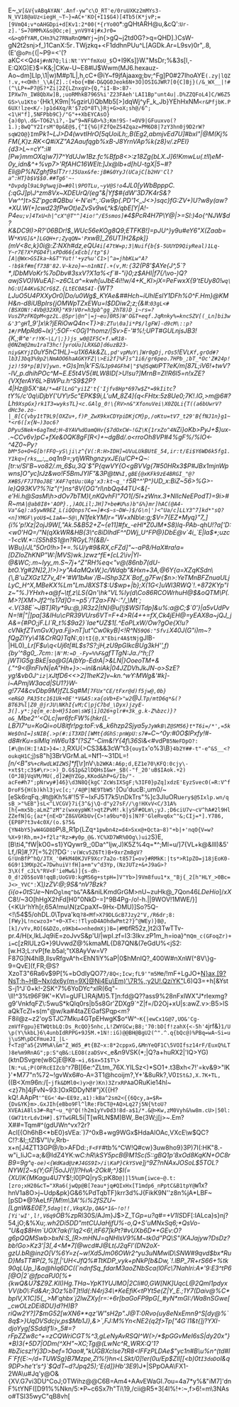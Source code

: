 E~_v`[&V{vABqAYAN'.Anf-yw^c\O_RT'e/0ruUXKz2mMYs3-N_VV18@aUz<iegH_~T~}=AC+'KO{+I1$G4)[4Tb5(K*jvP;=[9VmQ4;v*oAHGDpi+d[Kv1:2*00(*{rYo0O`*:gQHtARH@u,&cQ':`Ur-z].'S=70MM%X&s@Oc;e|_ynV9Y4j#xJr0=<&>q0fYAM,CHn3%27RNaRnQMWYj`~jn{>gQ~j2td0G?>q=QHD].)CsW-gN2t2snj>f_)1CanX:5r`.`TWjzkq+<F1ddhnPUu^L[AGDk.Ar=L9sv)0r",.8,(E'@`oPn{`(|~P9=<'(?aKC<<Q`d4j#nN7Q;li:Nt'YY^fmXoU_$`O+I9Ks]}W."MsDr;%&3s[I,-E:QXG)E}$=K&;|CKw-U~E8#lJ$Wwm(MJ6.hexauz-Ao~dm]LIp,\1|w)M#p1L|,h,cC+@iY~f9jfAjaaxg;bv;^Fg]P0#27IhoAYE`(.zy|lQZ!.v,+<OHh!_\\A{Z].:(+bo{+BW-D&QG0Jeok6N+3O]OSIGJWR7[0{C]Bj}(/&_WX__|!#(^\LP+=P7@S?*Zi|2Z{LZnxgV>{Q,^iI-B>:B7-IPXw7n_IW8QbXw]B,;uoRMhkB796S%i'Z23FAeh'LAI1Bp"unt4u|.D%ZZQFoL4]C/W6Z5GS>\u1Kto'`{Hk1,K9m|%gzirU)QbMb5[>]dqWj^yF_k_Jb}YEhHxNM`<r&PfjbK.P6UX!lze<K/-)p1d4Xq/R'$7zO*8T\}Rj+G>oX;sh@/6^;<1\H"f],5NFPbb9C}/"G"++XbEYCAsO}{a)0p\.d&~TO62\i?,-1w"9=NF&0>%3;Km!9S-!=0V9|GFuuxvo(?1.);8wQ^Y2IrsM"0p&E@$,{^I{%G|FZfQeZS4Zqaz=PM6D8|7zY3hn0j9D2rW?sqW2O@}I`mP*k1~LJ>D4(wvtIHrO[5qUoiLh;,B(Eg2,abmjvEd7U]#bxI"|@M(Kj%FM(,K)z.RK<Q#iXZ"A2Aaufqgb%xB-J8YrnVAp%k{z8}v/.zPEI}{d3>L~=cY":i#[Pw}mmOXq)w7)7^YdUJw1Bz.fc%Bfp8<>:z18Zg{bLX.J]6!KmwLu$(.$t!l*)_eM-0y_idn&^+%vp7>'RfAHC16WEIt:]Jx@lb+d[hU-tgX|5~#?Eli@P%NZghf9slT`7r!J5Uax&fe:jB#&0YyJ(UCajC[b2HV'Cl?a^:HT}b$V$$0.##Tg6'~-*Dvpdgl9aL9g%wqjb=#0l\9POTLu,~yV@S!o`4JL0[yWbBpppC.{:qGJ]p\J^zm8Vx~XDEUrQ/(eg"&|Yf$#{dW'3D7K4rS&?Vw^^)t>SZ'pgc#QBbu`<-N'ei*:,:Gw9p{.PD'1<_J<>}sqc}fG:ZV+)U?w8y(aw?*XU.W(+]cwd23fPwOt)eZvSv9wL^k$/qbE[Y\|A!-P4`eu;v]4TxU<h|^cX"@T"^]4io!^/E5smos]#`4$PcR4H7P\Y@|*>=Sl:)4o{^NJW$d?K&DC9I)>R?'06BDr!$_WUc56eKOg8Q9;ETFKB!]=pJU^}y9u#eY6"*X(Zaab=W`*KVG]&*]LGQH+r;ZyqQN='P`xwB]_Z6UT)H2&pk]}(mV<8c,k}0i@:Z:NXh#dz,eQU`4i[47tW=p;3|Nuif{b{$-5UUYD9QiyReal)1Lq-Y~r7E?X*PGD4f\xPDd66{xEcb[/tp"$)[A|@Wx>GSIka~k&T"Yut!'+yz%u'C1>|^a=jhbKLw"A?-!b$kf#m{f73B'82.V~kzo}=~n1nNI[.+(v,M:{`32(P8'$AYe{J^,5`?*,IDbMVoKr%7oDbv#3sxV?X1a%<f`#-"i}0;z$AHI|f7{/\vo-)Q?awjSVO)WuEA]:~z6CLa^=kwh[uJbE4i!!w/4+K_Kl>jX=PeFwxX{9'tEUy80!`wq\hG:U[A4Kv&3CrG$Z.{LtEC0AS4I-`{WT?LJuO5U4PXXyOr0|Do/u0Wg$_KYAe&##Hch~iUhIEslY1DFh%0^F.Hm}@KMH&n-d8iUBpIrs{jOMWpTZxEWu=I$D*Diw*2;z;{&#:`03gL<#(BSXON!:4Vb@32XR}"K9!V0r=h3pb^gg_2hT8)D_i~rs=?VusZPzFKQpM<gz2L.@5pr|@n^|=j~eu]0R5)W'O&T+eqf.JqRnky%=kncSZV[(_Ln]bi3w&'3^gH`1_9']x\k?jERiOwQ4n<T}>`B:ZTu\0a]i*P$/lgFW]-d9cM\::p?1#/P`MpRd6~lx}';5OF-<0Gj1^homz/|Sv>E-'#%*!;UPT#GU*LnjsJB3!{K,;#^e`'r!YK~\L/|;})js_w0@IF5C+f.wR18-@0NZm@2mu1raT3hc!]yroUu]LRX&D]d6uzB23-niy&KYjI`0uY5hC1HL}~u1X6Ak&Z`L,pd'vpMuY\]Wr0gDj,rOs5`!EV`LKf,grOd#?lb3]3bq3%9p2\NmAOO6haAGKYFZ|\>Ei2f]%F]s^1i6/gr6peo.7HPb_;bT_*Oc'Z#24p!jz)!59*p[B]V]ywn.`+G)s]m|k'FS/`&Jp94GFh4|"$%@5qWU`PT?eK/m[87L;iV6!+twV?-IV_p.dhihP*Oc^M~*E.E5t4V5{#LW8ID[>U!su?]MrnB=Zl!R6l5=n!xZE?{VXferAY6L>BWPu.h^S9$2P?4|Hz@5X`"BA/*=4FlLnG^yi1Z't{'Ijfv8Hp*697w$Z*=9kIitc`?tY%/c'0q\iDjbY('UY\r5c"EPK$9i,L'uM_8Z4]{q<FHt*x:5z8Ue0;7K!.IG,>m@6#?Lh`9XspGx}rk1T3=wyksTL}<c.GAlg_0!\{RV>n&"XfonuVei\X0ZQLi{T((a6bUwrV?dHc3e.zo-|_8[C{vby1tT9L9[OXZu+,f)P_ZwX9kxCDYpiDKjCM}p,/oKtu=tV7_t29'B{fNJ1n}g1~*<r6([x{N~)3oc6?DPyu5Nek+6agTmd;H~8YAV%dOamQHv{$7dOxCW~!GZ\K{1rxZo^4N`Zi}oKb>PyJ+$)ux-.~CCv6v}pC+fXe&0QK8gF[R<)+~<K>dgBd/.o<rroOh8VP#4\%gF%/%lO<-^4Z0~Py`?bM*5o+O+G[b!FFQ~yS\ji\z^{V(:R:H>IDH]=UVuLUkBUtE_54,ir:t/Ei$Y6WD6k5fg1.Y1kq>{rks`__:,_oq1n9=;ytjWRhgnzyxJE(u/CP+Q~:[tr:v/SI'B~vo82/.m_6$u,3Q`$"P{*qwVY{O<gBVVg{7#50HRx3$P#JBx1mjnWpwns]O"yc]rJz&wo!F5BmJYIF"&3P@t`N%I,gBE{@xKFk9zE4BRGI_"@?X#B5/F7JT0oJ8E'X4F?qtUu:UAg'x3:kt~q_'f`5R^^'P^}UD_x:BiZ~56>%G>-le}Q93KV?%?iz"(^}ns^8V{OG"rl\nbQq44TU<&[-e'Hi.h@SasM\h>dOv7*bTM}I,nKQvhFl"7O1*[/5l+zWnx._3*NlIcNeEPodT)=9i>#R\~m`A|@ab8I8+'AOP}.,)AOLil;JH]7+be#U%s)b"&%}mr]hAC(@A4-Va"&q):a5ywN9EZ_L(iQQnps?C==]#<$~s~DW~)$/G\n|')<^Ua/c]LLY3^7]kd*"sQ?<n]YMGF\yoU$=L1aA=~5@\`,N1$fek$YM)r="W+xNb\e:g;$V=7{EZ*Myq}"7_]{i%'p!Xz|2ojJ9W[,"Ak.5&B52+Z~{e11]#fx_-eHl*Z0JM*S8)lq-PAb-qhU!?a['D:<w0'HQ=/"N(qXkWR&HB{3\^c8iDlhdF^^DWj_U^FP@}DbE@v`4i_`E|la$*;uzc-1<cW.*::(S5h8S1@n?RGyL?!{&B/-WBu}/JL"5Or0!h>1+=.%U/y#9&RX,cFZd]"~-aP8/HaX#ra!a=[DZloZhKNP"W:|MVS)wk.)zwz^fE*[cL2\iv|Yl-@&WC;.m~Iyy_m.S~7j+^Z"RH%eq<"v@(86nb7(dU-btO.Yg#2N]2,}!>)>y"A4aMQxW,)c/Wdqb"&Hxn+3A,@6Y{a=XZqKSdn\{\,B'uZXGz1Z7v_4!+'#W1bAw`/B~lShp3ZX`Bof_g7Fw{$n>:YeTMnBFZnuaULjLyC_H^X,MBeKX%Lm"LmJ8XST$:U$wp+|b};X(1G<]uWl3RWQ`!.+872KYp"Iz~"%.)YHxh+a@f~\tf,z\LS{Qn'\hk"VL%Iy(d\Co86RCOWrhuH@$&oQTM\P(.M>?[XM>Jf2^!s17d]O=~p5`/T2a>FN-:"/_\Mt`;<.V(38E`~JBT]R\y*9u:@,}R3z2|tN}@u[!j$WSITdp]&u%:a@C;$`0'}|a5vUdPvN=!#|"|]pa[3&IHu\cPR39VUrs6VT=F+4>R(4++=fX,Ck4jEH@=yEAX8a~jQJ_jA&={#PO;jF.LI`R_t%$9a2}`Iae*UZ$1[.^EoPLxW/Ow?gOe{X!u?cVNkfZTvnGvX)ya.Fjj>nT]ut"Cw0kyB]<_!R^N`59Q6:"5fvi`X40J(G"i)m~?fQgZlYy\41&CrRQ}TqN:_,`Q)tI{@,X"Ebir4A$tNj`gJlB-|HL0)*_Lr[F$u\q<Uj6t[#L$s?S?;jH,zU9pGIkcBUg3kH'',f){by'^8g0\_.7cm`:|N'M:=D_-Fy=%%F&`gfTTgN:Ja./^h;[?jWTlG5g:BkE|so@G[A(bYp-*EdrA|>&LN|}OoeoTM+&(."^*9<@nFlvN|eA"Hh+}>:~inI&niAk|04JZDVhJkJN-o>SzE?yg!&vb0J`^iz|X`JtfD6<<>2]1heK2]v~kn.^wY:MWg&'#k]-i~APmj*W3acd|SU1?}W-g!774&cvDbp9M}fZLSq#M`[7FUx"CE/tFxr@d)f5jw@,0b}<eR&O_PA35tc161Uk+0E'*V&A5:xa{oVb+E>"w2`@J.`Tp/mtD6q*&(?BT63%l|Z0_@jrJU\NKhI{vM;C|pjC7bd_\Dyx)jzyE-3(].y*:jq{m_e:b>H}51om\sW$|i]O26+glr#+3k_g.k-Z%bzc)}?o&_`Mbe2^'<OLc|wr6fcFW%(hkr{L-LB7I7^u=KoQi=oU*8itfr!pg:toF:v&_k6hzp2Sjya5`yJyWkB\Z@SM56}t*T6i=/*',=5kWe$OnI=]sNIB{.>p(#:iT3XD[[WMt{dGhS:pnWpU:s7#=`C~^0y:#0O$lPxfy!#-d8#rKu=siMlq`nW6u1$"(?SZ"-Cim&!Y{4f\36S*i&_<_#vdP`B5NeFDpO?:[#\@n(H:I!AI>}4=:J`,RXU{>CS3&&3cW"t3`{ouyIx`'o%3\B`}4b2Y##-t"-e^&S__<?oukqH1C`;j)s8"h]3BrVGrM.aL=Nf1-~31DL=!_[n/<B"s`%+cRwdLWIZWS`]*f_[\r]nV`\b2WKA:A6p;d,EZ1e70\KFQ:0cjy\-+xt$t;c3$#\r>:>)_D.G$1p&2lDQHsI&w+_$B(-"f_20'uB$IAok.+2)(O*JB}VqVM/MU(,d]2#@YZGp,KKod&hP+G/Ib/"-acFe#h7";pNrwy#]46}\d3N8Q{kgC'ZcWsIXSgF;%3IF0}pZq]xdzE'EyzSvec0(=R:V^fDroF5{H(b)khl3jvc[c;'/4@P|NE9TbW5'`[Ou'ducB:,um0/~[eSk6rqFq.;#t@Kh%#'!5'F~IxFJ5T7k5\nDkTrs"%]c3JIuORu`ery$@5Ixlp.wn/qsB_>"%EB"}sL<^LVCGV}7i{3^&j\Q-d"y27sF//\g!HXvV<C/31A%[h{=mx5b;aLmZ^zM"z(wxeypWK!>qtZPvM!.k|ySF#OLm\;yJ.;D6ciU7v~cV^hA#2l9HlZZefN]G;{az*{nE<D"Z8&VGKbUv{C>!a9bu*0}s]N?F'GleRvq6x^"&;CIj=*].Y786,{EP8P?t3v4c0X/(o.$?5&{YN4bY5}wW4GD8D`P\8_R1p{LZq`*1pwbn4z=d4>Sxx@+Qcta~8)"+b|+'nqO{V=w?%X+9!Rh,m+J+f2lz"Rz>#y0p_@&.YC%XD7WR%0Og\)ui2`S}E,[B\ti4,"fW|kO0=s1}YQywr9_;0Da^"ljw\,J)K5Z%4q=*^;Ml=u/]7{VL+k@&lII)&5'Lf,/R]#,?7[=%2(?DG`':v(Wcv5Z6Tt)B+9xrZm8gV?G!UnBfP^hQ/JTX_'0#kM40KJVF9Xcr7a2o-t8571=ov}#RMkK:|ts*>R1pZO=j18jEoK0-6G9!13MXp2C=7DwhuiV!fH]a+m"v^d3Yp,(NzJUTz+&+J9aG>?3\X(f_cJL%"RV<F'ieMw&)]{s-dh-0_d!205$oV8!qqB;UoGV0:kgMS6g+stpH=]V"Yb>]9Vm8fuu1*x_"Bj{_2[h"HLY_>0Bc=J<>_YVC":`X]_)zZV:@;9S&^nV\?Bzk?{i{o+0tS'Je_~NnO`glmq^b&`"A&&niLKmdGrGM>nU~zuHk@_7Qon$46LDeHio]/xX$C8!/~3O[hHgX2hFd[H0"0NkD-=]^9B4Pg-/o!-h.||9WOV!1MWE/}]{<KUr'hYh[r,65A!mu\N(zCpaXf~9Hx-DMU)]So?5Q-<!\54$5/ohDL.0\Tpva'kq`?8<Mf>X79DLGcB7Jzy2"V,/R6dr;8:[FWy}L!ncwzo3+"+0~XT<:!TlyoD4AOhdwPmt2?}^@WEy)}B@,[k]/vYv,RO[6&DZo,o9Kb4=>nhedmXj)B=|#MD`fR52z,}t2i3TwTTv-pr.4/H(x,lkLJq9iE=zoJvvS&p'U/|wpI.zf=I3:3Ikv.zP1m_h=ioa}^n`Qm_c(GFoqZr)+i=`c[zRlULzG*}9UvwdZ@%kmaML{D87QN&(7eGdU%<jS2:[w.H3;L:rvP[fe.b5al;"tX8AyVw=V?F87G]N4hIB,lIsvRfgvA^h<EhN1iY%aP|0$hMnIQ?_400W#nXnW(^8V\}g-9=QvE](f,FR;@S?XzoT3"6Ra6v$9P[%=bOdIy<t>QO7?`/8Q<;Icw;fL9'"m5M`e/!mF+LgJO+[N}ax,[9?NsT;h~HB~Nx(dx6y(m=9X]@Ni4Eu\Em)'\7R%,;y2U!.QziYK"](=JSZ7!u$1&Rf'g{1UMRZZI!%.F+[r$]9u3'`JJ"8@z"d~2`,cz,uGa4@3C1r'?9N-Yl)L6)Q3=+h[&YstS-j1^J`0+k!-2SK^7%6YoDYc^xIR(6q"-\Il!^3%t96F9K'=KVl=gUFL)RAjM}5.T]n:fd@Q??ass9%28nFxlWX"J*rIexmg?g9'VnkfqFZ\:5wuS*kQlq0rs|b5s8Gr'ZDXg9`^Z|f=/D2Oj+xU|s:awZ.v>:B5>lSaQkTcZl+s(m"@w/ka#4taZEGafSPqp<m?F8il@z~z2'oySTJC7Mku4GTpEHwgK$o^W^-`K{|ewCx1G@7,UO&'Cg-zmVfFgpu}ETWQtbLQ:Ds_RcQO}5nhc,L!ZWYGCw;B8;'70:bD[f!zahX{<-5h'4`jrf&}`1/U\p(Y\%kbL}6\4unbIdRPPG+9J5M.+1N!:iG)@@BH@BgU2(^".^.q{bQc@)%PBq=wA~Si=uj\uSM\pDCFmueJI_|L-f<Tz@^a5{2VM%A\&m"Z_Wd5_#t{BZ~x:8*2cppxG,&MnYeQF1C\5VOIfsz14rF/EuxQ%LT)8e%m9RnAG";p:S"qB&:LEO8(zaDS`v<_e&n9VSK(*;|Q?a+huRX2|'IQ>YG)(ktnDSvgre(w8CjE@K`B-=i,6$x=5I$T\>[N:*uL;P(OFRcEIZcb^`r7B[[6e:^ZLtm_76X.YILSz<)*SO1+.t3Bxh<7!'=kv&9>"lK}'*M77"n%72~!gvWx6#o-A=3T1@hcoijm?,Y+'&8uRk?,V0`ISt&J,X.7K+TL,`((B<Xm96n:/[-`jfk&DMl0<)y>@r)Kn)3ZrxRPA`aORuKie14hl~<z}7h]4jFvN~93:]OxRDDyNf#"jX{{H?kQ!.AApPt`'^EG<'4w~EE9z,a1):kBa^2sm2<{{6Qcy,a=$R={Dv&YK}m>.GxJIh{eBbo9Fl^lRe:FbCT@+AQ>Lq27j5N{%toU?XVEAiA8ls3#~Rq*~u_*@"Q(!h2m1yYvDd3!8d-a$1/*.&@>Kw,zM0Vyh&%w8m.cU>|50l:(GW71trLdvIH#].$7TwG`RL5i|T[wRLN$M)BW,.Be(3W;j[j>~.Em?X##=Tqm#^(gdUWn^vx?2r?AcI[{Oh6hB<*bE0}sVEa:`)7^0xB+wg9WGx$HdaAlOAc,VXcE\w$QC?C!?:&I;;tZl$V"l/v\,Rrb-x+n[J4ZT13GP@/b>AFDd:`;F<FF`#tb%^CW!Q#cw}3uw8ho9}3P)7I(:HK"8.-w"i_IiJC=a;&@IdZ4YK:w*C:hR\kSY5pcB@M1Sc(5::gBQ1p'8xOd8KqKN+OC8rB9=9g^`q-oe)<{WdKad@z#J4GS9I>/i\KaP}CkYS`ve]j^9Z?nNAxJOSoL$5TOL?NYW[2~s(Y;GF|5oJJ{!]l?HvA-2Ok#;^}$I(={XU)K{MKa*gu4U7Y$!;l0[PQ|ryS;pK8`D@]]l5%um{iwce~@.t:[zro;xH20&cT="XRa6(jwQp@B[7eau*jq#QIxHx[T1mdp6_nPptC&B1tpY@W`1x?hnV1a8O>j~Udp&pk}G&6%PdTqbTF}krr3d%J{FikK9N''z8n%jA*LBF~[pSD*@?AeLf*F[M!m\3A'%i%2fSZU~[LgnW&E0E?,`5dag|t(,VkqXJp,QA&*1&~!o!![Yi'wI',l!,V6q9`OB%z*pRl30S/AJm}J$>Z_T*Gp=u?q#=+V1IS*DF[:IALca}s}nj?54,jO;&%Xu;_.wh2Di5DD"mtCUJaHjfU%-o,Q+S'uMNxSq6;*QsVo-"U&q$8Hm`UOX?ak{l'lq2<6!,itF67[kPt?#vUXb6D*+GEv:O?g6pQQMSwb>bxN:S_[R>mHNJ=qNHlsV9%M~tk0d"PQ\S"(KAJajyw?DsDz?bb!Go>Kz3'|3[,4<M*7[@wcd#J@Lt(J2qFl'(DN2oX-gzU.bR@inzO[V%6Y=z{~w!Xd5Jm06OWr2^yu3uNMwlD\SNW#9qvd$bx*RuD}MsTT#P(2,%]f,|'UH<JfQ%#TtKDP_vyk+pNkP[b&Dw,`!.lBP_7R+rS66+%tk90qLUp_)&a@hIq6DC((`ndnfSq_fdarM3aoZNbSca(l0Fc\7Nahlri:A*'9:E3^tP6[@O|2`@fpcaPJ0[%+{kwQ&U7$Z9Z.KII)Hg.THa~YpK1YUJMO|2Cli#0,GW[NK]UqcL@2Qml1pdyxVV(b0\:Fd&Ar;3Oz%bT]t!ld(:N4rj34\*KeEfiK<tPYt5e(Z|Y_E.;1Y7(Daiv@%C*bpIV,X1C]5(_,>M'qhbx`j2lwZXy[r=:+6r[baGoFP9pG[_#yN*mGI:/Wa8nSGwe[_cwOLzDEi8DU}d?H)B?riQw2Y?]7$mG52[wXN6**qz'W"sH2p".J@T:0Rvo{uy8eNxEmn9^S[dy@%`8q$>}UqDVSdcjv,ps$Mb1J},&>`,FJ:M%Yn<NE2{q2f>Tp["4G`l1&t{]j?YXI-djoYyg[SSddif1i>_5#=?rFpZZw8c^+=zCQWriCGT%^3,gLeNyAvRSQI^W(>/*$pGGvMeI6sS|dy20x"}*B)3(+5D7|ODm(^XH"~XC;Tg@(LwNc^R_WRX:Q'1?#bZicsz!Yj3D>bef=1Oao#,"kUGBXclse7tR8<IFFzPLDAe$"yc1n#B\u%n^(td#lF`Ff{E:~/d=TUWSg}B7Mzpe,ZI%!}hn<LSkt/0]!er(0u/Ep$ZIl[[<b)0t`I3doD`ol&q9DP>he't's^}`$QdT~d?Jpq25);'E{d]}Hb'3E9_)J*|SPpOAA\FX1-2WA\u#Jq'y@O&{XV.G7vi3DU^CoJ;0TWihz@@C6B=Am4+AAvEWaGI.7ou=4a7*y%&"iM7]'dnF%tYNF([D91%%Nkn/5:*P~c6Sx7h"Ti\19,/cii@R5+3[4l%!+:~,f>6!=m\3NAso#TSI35wyC"qB8vh[